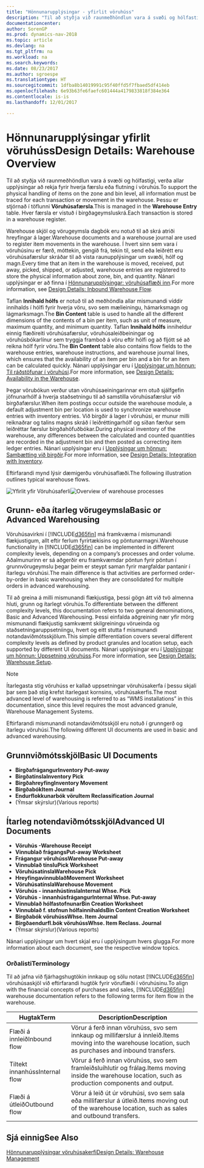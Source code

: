 ```yaml
---
title: "Hönnunarupplýsingar - yfirlit vöruhúss"
description: "Til að styðja við raunmeðhöndlun vara á svæði og hólfastigi, verða allar upplýsingar að rekja fyrir hverja færslu eða flutning í vöruhús. Þessu er stjórnað í töflunni **Vöruhúsafærsla**. Hver færsla er vistuð í birgðageymsluskrá."
documentationcenter: 
author: SorenGP
ms.prod: dynamics-nav-2018
ms.topic: article
ms.devlang: na
ms.tgt_pltfrm: na
ms.workload: na
ms.search.keywords: 
ms.date: 08/23/2017
ms.author: sgroespe
ms.translationtype: HT
ms.sourcegitcommit: 1dfba8b14019991c95f40ffd5f7fbaed5df414eb
ms.openlocfilehash: 6e93b63fe6faefc601444a4179833818f384e364
ms.contentlocale: is-is
ms.lasthandoff: 12/01/2017

---
```

# <a name="design-details-warehouse-overview"></a><span data-ttu-id="42618-105">Hönnunarupplýsingar yfirlit vöruhúss</span><span class="sxs-lookup"><span data-stu-id="42618-105">Design Details: Warehouse Overview</span></span>
<span data-ttu-id="42618-106">Til að styðja við raunmeðhöndlun vara á svæði og hólfastigi, verða allar upplýsingar að rekja fyrir hverja færslu eða flutning í vöruhús.</span><span class="sxs-lookup"><span data-stu-id="42618-106">To support the physical handling of items on the zone and bin level, all information must be traced for each transaction or movement in the warehouse.</span></span> <span data-ttu-id="42618-107">Þessu er stjórnað í töflunni **Vöruhúsafærsla**.</span><span class="sxs-lookup"><span data-stu-id="42618-107">This is managed in the **Warehouse Entry** table.</span></span> <span data-ttu-id="42618-108">Hver færsla er vistuð í birgðageymsluskrá.</span><span class="sxs-lookup"><span data-stu-id="42618-108">Each transaction is stored in a warehouse register.</span></span>  

<span data-ttu-id="42618-109">Warehouse skjöl og vörugeymsla dagbók eru notuð til að skrá atriði hreyfingar á lager.</span><span class="sxs-lookup"><span data-stu-id="42618-109">Warehouse documents and a warehouse journal are used to register item movements in the warehouse.</span></span> <span data-ttu-id="42618-110">Í hvert sinn sem vara í vöruhúsinu er færð, móttekin, gengið frá, tekin til, send eða leiðrétt eru vöruhúsafærslur skráðar til að vista raunupplýsingar um svæði, hólf og magn.</span><span class="sxs-lookup"><span data-stu-id="42618-110">Every time that an item in the warehouse is moved, received, put away, picked, shipped, or adjusted, warehouse entries are registered to store the physical information about zone, bin, and quantity.</span></span> <span data-ttu-id="42618-111">Nánari upplýsingar er að finna í [Hönnunarupplýsingar: vöruhúsaflæði inn](design-details-outbound-warehouse-flow.md).</span><span class="sxs-lookup"><span data-stu-id="42618-111">For more information, see [Design Details: Inbound Warehouse Flow](design-details-outbound-warehouse-flow.md).</span></span>  

<span data-ttu-id="42618-112">Taflan **Innihald hólfs** er notuð til að meðhöndla allar mismunandi víddir innihalds í hólfi fyrir hverja vöru, svo sem mælieiningu, hámarksmagn og lágmarksmagn.</span><span class="sxs-lookup"><span data-stu-id="42618-112">The **Bin Content** table is used to handle all the different dimensions of the contents of a bin per item, such as unit of measure, maximum quantity, and minimum quantity.</span></span> <span data-ttu-id="42618-113">Taflan **Innihald hólfs** inniheldur einnig flæðireiti vöruhúsafærslur, vöruhúsaleiðbeiningar og vöruhúsbókarlínur sem tryggja framboð á vöru eftir hólfi og að fljótt sé að reikna hólf fyrir vöru.</span><span class="sxs-lookup"><span data-stu-id="42618-113">The **Bin Content** table also contains flow fields to the warehouse entries, warehouse instructions, and warehouse journal lines, which ensures that the availability of an item per bin and a bin for an item can be calculated quickly.</span></span> <span data-ttu-id="42618-114">Nánari upplýsingar eru í [Upplýsingar um hönnun: Til ráðstöfunar í vöruhúsi](design-details-availability-in-the-warehouse.md).</span><span class="sxs-lookup"><span data-stu-id="42618-114">For more information, see [Design Details: Availability in the Warehouse](design-details-availability-in-the-warehouse.md).</span></span>  

<span data-ttu-id="42618-115">Þegar vörubókun verður utan vöruhúsaeiningarinnar ern otuð sjálfgefin jöfnunarhólf á hverja staðsetningu til að samstilla vöruhúsafærslur við birgðafærslur.</span><span class="sxs-lookup"><span data-stu-id="42618-115">When item postings occur outside the warehouse module, a default adjustment bin per location is used to synchronize warehouse entries with inventory entries.</span></span> <span data-ttu-id="42618-116">Við birgðir á lager í vöruhúsi, er munur milli reiknaðrar og talins magns skráð í leiðréttingarhólf og síðan færður sem leiðréttar færslur birgðahöfuðbókar.</span><span class="sxs-lookup"><span data-stu-id="42618-116">During physical inventory of the warehouse, any differences between the calculated and counted quantities are recorded in the adjustment bin and then posted as correcting item ledger entries.</span></span> <span data-ttu-id="42618-117">Nánari upplýsingar eru í [Upplýsingar um hönnun: Samþætting við birgðir](design-details-integration-with-inventory.md).</span><span class="sxs-lookup"><span data-stu-id="42618-117">For more information, see [Design Details: Integration with Inventory](design-details-integration-with-inventory.md).</span></span>  

<span data-ttu-id="42618-118">Eftirfarandi mynd lýsir dæmigerðu vöruhúsaflæði.</span><span class="sxs-lookup"><span data-stu-id="42618-118">The following illustration outlines typical warehouse flows.</span></span>  

<span data-ttu-id="42618-119">![Yfirlit yfir Vöruhúsaferli](media/design_details_warehouse_management_overview.png "hönnunarupplýsingar_yfirlit_vöruhúsastjórnun")</span><span class="sxs-lookup"><span data-stu-id="42618-119">![Overview of warehouse processes](media/design_details_warehouse_management_overview.png "design_details_warehouse_management_overview")</span></span>  

## <a name="basic-or-advanced-warehousing"></a><span data-ttu-id="42618-120">Grunn- eða ítarleg vörugeymsla</span><span class="sxs-lookup"><span data-stu-id="42618-120">Basic or Advanced Warehousing</span></span>  
<span data-ttu-id="42618-121">Vöruhúsavirkni í [!INCLUDE[d365fin](includes/d365fin_md.md)] má framkvæma í mismunandi flækjustigum, allt eftir ferlum fyrirtækisins og pöntunarmagni.</span><span class="sxs-lookup"><span data-stu-id="42618-121">Warehouse functionality in [!INCLUDE[d365fin](includes/d365fin_md.md)] can be implemented in different complexity levels, depending on a company’s processes and order volume.</span></span> <span data-ttu-id="42618-122">Aðalmunurinn er sá aðgerðir eru framkvæmdar pöntun fyrir pöntun í grunnvörugeymslu þegar þeim er steypt saman fyrir margfaldar pantanir í ítarlegu vöruhúsi.</span><span class="sxs-lookup"><span data-stu-id="42618-122">The main difference is that activities are performed order-by-order in basic warehousing when they are consolidated for multiple orders in advanced warehousing.</span></span>  

 <span data-ttu-id="42618-123">Til að greina á milli mismunandi flækjustiga, þessi gögn átt við tvö almenna hluti, grunn og ítarlegt vöruhús.</span><span class="sxs-lookup"><span data-stu-id="42618-123">To differentiate between the different complexity levels, this documentation refers to two general denominations, Basic and Advanced Warehousing.</span></span> <span data-ttu-id="42618-124">Þessi einfalda aðgreining nær yfir mörg mismunandi flækjustig samkvæmt skilgreiningu vörueinda og staðsetningaruppsetniingu, hvert og eitt stutta f mismunandi notandaviðmótsskjölum.</span><span class="sxs-lookup"><span data-stu-id="42618-124">This simple differentiation covers several different complexity levels as defined by product granules and location setup, each supported by different UI documents.</span></span> <span data-ttu-id="42618-125">Nánari upplýsingar eru í [Upplýsingar um hönnun: Uppsetning vöruhúss](design-details-warehouse-setup.md).</span><span class="sxs-lookup"><span data-stu-id="42618-125">For more information, see [Design Details: Warehouse Setup](design-details-warehouse-setup.md).</span></span>  

> [!NOTE]  
>  <span data-ttu-id="42618-126">Ítarlegasta stig vöruhúss er kallað uppsetningar vöruhúsakerfa í þessu skjali þar sem það stig krefst ítarlegast kornsins, vöruhúsakerfis.</span><span class="sxs-lookup"><span data-stu-id="42618-126">The most advanced level of warehousing is referred to as “WMS installations” in this documentation, since this level requires the most advanced granule, Warehouse Management Systems.</span></span>  

 <span data-ttu-id="42618-127">Eftirfarandi mismunandi notandaviðmótsskjöl eru notuð í grunngerð og ítarlegu vöruhúsi.</span><span class="sxs-lookup"><span data-stu-id="42618-127">The following different UI documents are used in basic and advanced warehousing.</span></span>  

## <a name="basic-ui-documents"></a><span data-ttu-id="42618-128">Grunnviðmótsskjöl</span><span class="sxs-lookup"><span data-stu-id="42618-128">Basic UI Documents</span></span>  

-   <span data-ttu-id="42618-129">**Birgðafrágangur**</span><span class="sxs-lookup"><span data-stu-id="42618-129">**Inventory Put-away**</span></span>  
-   <span data-ttu-id="42618-130">**Birgðatínsla**</span><span class="sxs-lookup"><span data-stu-id="42618-130">**Inventory Pick**</span></span>  
-   <span data-ttu-id="42618-131">**Birgðahreyfing**</span><span class="sxs-lookup"><span data-stu-id="42618-131">**Inventory Movement**</span></span>  
-   <span data-ttu-id="42618-132">**Birgðabók**</span><span class="sxs-lookup"><span data-stu-id="42618-132">**Item Journal**</span></span>  
-   <span data-ttu-id="42618-133">**Endurflokkunarbók vöru**</span><span class="sxs-lookup"><span data-stu-id="42618-133">**Item Reclassification Journal**</span></span>  
-   <span data-ttu-id="42618-134">(Ýmsar skýrslur)</span><span class="sxs-lookup"><span data-stu-id="42618-134">(Various reports)</span></span>  

## <a name="advanced-ui-documents"></a><span data-ttu-id="42618-135">Ítarleg notendaviðmótsskjöl</span><span class="sxs-lookup"><span data-stu-id="42618-135">Advanced UI Documents</span></span>  

-   <span data-ttu-id="42618-136">**Vöruhús -**</span><span class="sxs-lookup"><span data-stu-id="42618-136">**Warehouse Receipt**</span></span>  
-   <span data-ttu-id="42618-137">**Vinnublað frágangs**</span><span class="sxs-lookup"><span data-stu-id="42618-137">**Put-away Worksheet**</span></span>  
-   <span data-ttu-id="42618-138">**Frágangur vöruhúss**</span><span class="sxs-lookup"><span data-stu-id="42618-138">**Warehouse Put-away**</span></span>  
-   <span data-ttu-id="42618-139">**Vinnublað tínslu**</span><span class="sxs-lookup"><span data-stu-id="42618-139">**Pick Worksheet**</span></span>  
-   <span data-ttu-id="42618-140">**Vöruhúsatínsla**</span><span class="sxs-lookup"><span data-stu-id="42618-140">**Warehouse Pick**</span></span>  
-   <span data-ttu-id="42618-141">**Hreyfingavinnublað**</span><span class="sxs-lookup"><span data-stu-id="42618-141">**Movement Worksheet**</span></span>  
-   <span data-ttu-id="42618-142">**Vöruhúsatínsla**</span><span class="sxs-lookup"><span data-stu-id="42618-142">**Warehouse Movement**</span></span>  
-   <span data-ttu-id="42618-143">**Vöruhús - innanhústínsla**</span><span class="sxs-lookup"><span data-stu-id="42618-143">**Internal Whse. Pick**</span></span>  
-   <span data-ttu-id="42618-144">**Vöruhús - innanhúsfrágangur**</span><span class="sxs-lookup"><span data-stu-id="42618-144">**Internal Whse. Put-away**</span></span>  
-   <span data-ttu-id="42618-145">**Vinnublað hólfastofnunar**</span><span class="sxs-lookup"><span data-stu-id="42618-145">**Bin Creation Worksheet**</span></span>  
-   <span data-ttu-id="42618-146">**Vinnublað f. stofnun hólfainnihalds**</span><span class="sxs-lookup"><span data-stu-id="42618-146">**Bin Content Creation Worksheet**</span></span>  
-   <span data-ttu-id="42618-147">**Birgðabók vöruhúss**</span><span class="sxs-lookup"><span data-stu-id="42618-147">**Whse. Item Journal**</span></span>  
-   <span data-ttu-id="42618-148">**Birgðaendurfl.bók vöruhúss**</span><span class="sxs-lookup"><span data-stu-id="42618-148">**Whse. Item Reclass. Journal**</span></span>  
-   <span data-ttu-id="42618-149">(Ýmsar skýrslur)</span><span class="sxs-lookup"><span data-stu-id="42618-149">(Various reports)</span></span>  

<span data-ttu-id="42618-150">Nánari upplýsingar um hvert skjal eru í upplýsingum hvers glugga.</span><span class="sxs-lookup"><span data-stu-id="42618-150">For more information about each document, see the respective window topics.</span></span>  

### <a name="terminology"></a><span data-ttu-id="42618-151">Orðalisti</span><span class="sxs-lookup"><span data-stu-id="42618-151">Terminology</span></span>  
<span data-ttu-id="42618-152">Til að jafna við fjárhagshugtökin innkaup og sölu notast [!INCLUDE[d365fin](includes/d365fin_md.md)] vöruhúsaskjöl við eftirfarandi hugtök fyrir vöruflæði í vöruhúsinu.</span><span class="sxs-lookup"><span data-stu-id="42618-152">To align with the financial concepts of purchases and sales, [!INCLUDE[d365fin](includes/d365fin_md.md)] warehouse documentation refers to the following terms for item flow in the warehouse.</span></span>  

|<span data-ttu-id="42618-153">Hugtak</span><span class="sxs-lookup"><span data-stu-id="42618-153">Term</span></span>|<span data-ttu-id="42618-154">Description</span><span class="sxs-lookup"><span data-stu-id="42618-154">Description</span></span>|  
|----------|---------------------------------------|  
|<span data-ttu-id="42618-155">Flæði á innleið</span><span class="sxs-lookup"><span data-stu-id="42618-155">Inbound flow</span></span>|<span data-ttu-id="42618-156">Vörur á ferð innan vöruhúss, svo sem innkaup og millifærslur á innleið.</span><span class="sxs-lookup"><span data-stu-id="42618-156">Items moving into the warehouse location, such as purchases and inbound transfers.</span></span>|  
|<span data-ttu-id="42618-157">Tiltekt innanhúss</span><span class="sxs-lookup"><span data-stu-id="42618-157">Internal flow</span></span>|<span data-ttu-id="42618-158">Vörur á ferð innan vöruhúss, svo sem framleiðsluíhlutir og frálag.</span><span class="sxs-lookup"><span data-stu-id="42618-158">Items moving inside the warehouse location, such as production components and output.</span></span>|  
|<span data-ttu-id="42618-159">Flæði á útleið</span><span class="sxs-lookup"><span data-stu-id="42618-159">Outbound flow</span></span>|<span data-ttu-id="42618-160">Vörur á leið út úr vöruhúsi, svo sem sala eða millifærslur á útleið.</span><span class="sxs-lookup"><span data-stu-id="42618-160">Items moving out of the warehouse location, such as sales and outbound transfers.</span></span>|  

## <a name="see-also"></a><span data-ttu-id="42618-161">Sjá einnig</span><span class="sxs-lookup"><span data-stu-id="42618-161">See Also</span></span>  
 [<span data-ttu-id="42618-162">Hönnunarupplýsingar vöruhúsakerfi</span><span class="sxs-lookup"><span data-stu-id="42618-162">Design Details: Warehouse Management</span></span>](design-details-warehouse-management.md)

